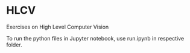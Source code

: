 # HLCV
Exercises on High Level Computer Vision 


To run the python files in Jupyter notebook, use run.ipynb in respective folder.
